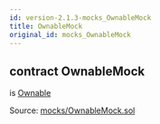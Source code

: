 ```yaml
---
id: version-2.1.3-mocks_OwnableMock
title: OwnableMock
original_id: mocks_OwnableMock
---
```


<div class="contract-doc"><div class="contract"><h2 class="contract-header"><span class="contract-kind">contract</span> OwnableMock</h2><p class="base-contracts"><span>is</span> <a href="ownership_Ownable.html">Ownable</a></p><div class="source">Source: <a href="https://github.com/OpenZeppelin/zeppelin-solidity/blob/v2.1.3/contracts/mocks/OwnableMock.sol" target="_blank">mocks/OwnableMock.sol</a></div></div></div>
